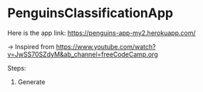# PenguinsClassificationApp


Here is the app link: https://penguins-app-my2.herokuapp.com/


-> Inspired from https://www.youtube.com/watch?v=JwSS70SZdyM&ab_channel=freeCodeCamp.org

Steps:
1. Generate
